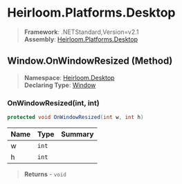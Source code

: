 # Heirloom.Platforms.Desktop

> **Framework**: .NETStandard,Version=v2.1  
> **Assembly**: [Heirloom.Platforms.Desktop][0]

## Window.OnWindowResized (Method)

> **Namespace**: [Heirloom.Desktop][0]  
> **Declaring Type**: [Window][1]

### OnWindowResized(int, int)

```cs
protected void OnWindowResized(int w, int h)
```

| Name | Type  | Summary |
|------|-------|---------|
| w    | `int` |         |
| h    | `int` |         |

> **Returns** - `void`

[0]: ../../../Heirloom.Platforms.Desktop.md
[1]: ../Window.md
